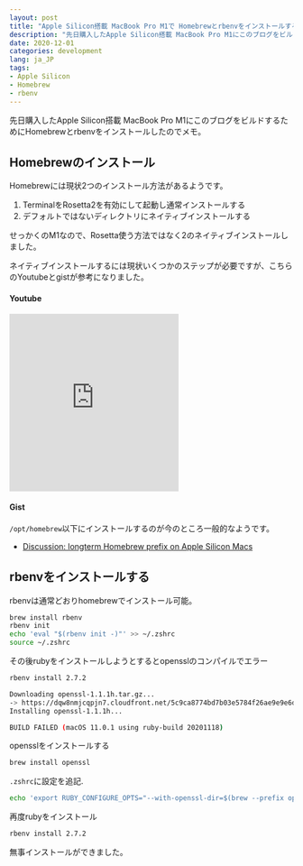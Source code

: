 ```yaml
---
layout: post
title: "Apple Silicon搭載 MacBook Pro M1で Homebrewとrbenvをインストールする"
description: "先日購入したApple Silicon搭載 MacBook Pro M1にこのブログをビルドするためにHomebrewとrbenvをインストールしたのでメモ。"
date: 2020-12-01
categories: development
lang: ja_JP
tags:
- Apple Silicon
- Homebrew
- rbenv
---
```


先日購入したApple Silicon搭載 MacBook Pro M1にこのブログをビルドするためにHomebrewとrbenvをインストールしたのでメモ。

## Homebrewのインストール

Homebrewには現状2つのインストール方法があるようです。

1. TerminalをRosetta2を有効にして起動し通常インストールする
2. デフォルトではないディレクトリにネイティブインストールする

せっかくのM1なので、Rosetta使う方法ではなく2のネイティブインストールしました。

ネイティブインストールするには現状いくつかのステップが必要ですが、こちらのYoutubeとgistが参考になりました。

#### Youtube

<iframe class="w-100" height="315" src="https://www.youtube.com/embed/nv2ylxro7rM" frameborder="0" allow="accelerometer; autoplay; clipboard-write; encrypted-media; gyroscope; picture-in-picture" allowfullscreen></iframe>

#### Gist

<script src="https://gist.github.com/nrubin29/bea5aa83e8dfa91370fe83b62dad6dfa.js"></script>

`/opt/homebrew`以下にインストールするのが今のところ一般的なようです。

- [Discussion: longterm Homebrew prefix on Apple Silicon Macs](https://github.com/Homebrew/brew/issues/9177)


## rbenvをインストールする

rbenvは通常どおりhomebrewでインストール可能。

```bash
brew install rbenv
rbenv init
echo 'eval "$(rbenv init -)"' >> ~/.zshrc
source ~/.zshrc
```

その後rubyをインストールしようとするとopensslのコンパイルでエラー

```bash
rbenv install 2.7.2

Downloading openssl-1.1.1h.tar.gz...
-> https://dqw8nmjcqpjn7.cloudfront.net/5c9ca8774bd7b03e5784f26ae9e9e6d749c9da2438545077e6b3d755a06595d9
Installing openssl-1.1.1h...

BUILD FAILED (macOS 11.0.1 using ruby-build 20201118)

```

opensslをインストールする

```bash
brew install openssl
```

`.zshrc`に設定を追記.


```bash
echo 'export RUBY_CONFIGURE_OPTS="--with-openssl-dir=$(brew --prefix openssl@1.1)"' >> ~/.zshrc
```

再度rubyをインストール

```bash
rbenv install 2.7.2
```

無事インストールができました。